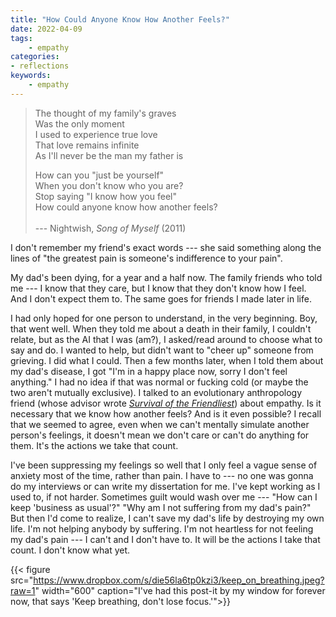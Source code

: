 ```yaml
---
title: "How Could Anyone Know How Another Feels?"
date: 2022-04-09
tags:
    - empathy
categories:
- reflections
keywords:
    - empathy
---
```


> The thought of my family's graves <br/> Was the only moment <br/> I used to experience true love <br/> That love remains infinite <br/> As I'll never be the man my father is <br/> 
>
> How can you "just be yourself" <br/> When you don't know who you are? <br/> Stop saying "I know how you feel" <br/> How could anyone know how another feels? <br/> <br/>--- Nightwish, *Song of Myself* (2011)

I don't remember my friend's exact words --- she said something along the lines of "the greatest pain is someone's indifference to your pain". 

My dad's been dying, for a year and a half now. The family friends who told me --- I know that they care, but I know that they don't know how I feel. And I don't expect them to. The same goes for friends I made later in life. 

I had only hoped for one person to understand, in the very beginning. Boy, that went well. When they told me about a death in their family, I couldn't relate, but as the AI that I was (am?), I asked/read around to choose what to say and do. I wanted to help, but didn't want to "cheer up" someone from grieving. I did what I could. Then a few months later, when I told them about my dad's disease, I got "I'm in a happy place now, sorry I don't feel anything." I had no idea if that was normal or fucking cold (or maybe the two aren't mutually exclusive). I talked to an evolutionary anthropology friend (whose advisor wrote [*Survival of the Friendliest*](https://www.amazon.com/Survival-Friendliest-Understanding-Rediscovering-Humanity/dp/0399590668)) about empathy. Is it necessary that we know how another feels? And is it even possible? I recall that we seemed to agree, even when we can't mentally simulate another person's feelings, it doesn't mean we don't care or can't do anything for them. It's the actions we take that count.

I've been suppressing my feelings so well that I only feel a vague sense of anxiety most of the time, rather than pain. I have to --- no one was gonna do my interviews or can write my dissertation for me. I've kept working as I used to, if not harder. Sometimes guilt would wash over me --- "How can I keep 'business as usual'?" "Why am I not suffering from my dad's pain?" But then I'd come to realize, I can't save my dad's life by destroying my own life. I'm not helping anybody by suffering. I'm not heartless for not feeling my dad's pain --- I can't and I don't have to. It will be the actions I take that count. I don't know what yet.

{{< figure src="https://www.dropbox.com/s/die56la6tp0kzi3/keep_on_breathing.jpeg?raw=1" width="600" caption="I've had this post-it by my window for forever now, that says 'Keep breathing, don't lose focus.'">}}



